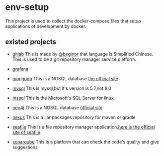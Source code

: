 # env-setup
This project is used to collect the docker-compose files  that setup applications of development by docker.
## existed projects
- [gitlab](./gitlab)
This is made by [@beginor](https://github.com/beginor) that language is Simplified Chinese.
This is used to be a git repository manager service platform.

- [grafana](./grafana)

- [mongodb](./mongodb)
This is a NOSQL database.[the official site](https://www.mongodb.com/)

- [mysql](./mysql)
This is mysql,but it's version is 5.7,not 8.0

- [mssql](./mssql)
This is the Microsoft's SQL Server for linux

- [neo4j](./neo4j)
This is a NOSQL database.[official site](https://neo4j.com/)

- [nexus](./nexus)
This is a .jar packages repository for maven or gradle

- [seafile](./seafile)
This is a file repository manager application,[here is the official site of seafile](https://www.seafile.com/home/)

- [sonarqube](./sonarqube)
This is a platform that can check the code's quality and give suggestions

